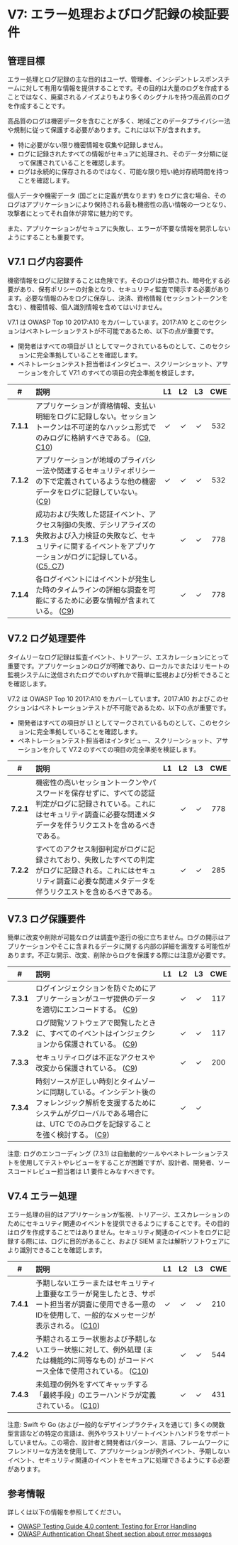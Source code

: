# V7: エラー処理およびログ記録の検証要件

## 管理目標

エラー処理とログ記録の主な目的はユーザ、管理者、インシデントレスポンスチームに対して有用な情報を提供することです。その目的は大量のログを作成することではなく、廃棄されるノイズよりもより多くのシグナルを持つ高品質のログを作成することです。

高品質のログは機密データを含むことが多く、地域ごとのデータプライバシー法や規制に従って保護する必要があります。これには以下が含まれます。

* 特に必要がない限り機密情報を収集や記録しません。
* ログに記録されたすべての情報がセキュアに処理され、そのデータ分類に従って保護されていることを確認します。
* ログは永続的に保存されるのではなく、可能な限り短い絶対存続時間を持つことを確認します。

個人データや機密データ (国ごとに定義が異なります) をログに含む場合、そのログはアプリケーションにより保持される最も機密性の高い情報の一つとなり、攻撃者にとってそれ自体が非常に魅力的です。

また、アプリケーションがセキュアに失敗し、エラーが不要な情報を開示しないようにすることも重要です。

## V7.1 ログ内容要件

機密情報をログに記録することは危険です。そのログは分類され、暗号化する必要があり、保有ポリシーの対象となり、セキュリティ監査で開示する必要があります。必要な情報のみをログに保存し、決済、資格情報 (セッショントークンを含む) 、機密情報、個人識別情報を含めてはいけません。

V7.1 は OWASP Top 10 2017:A10 をカバーしています。2017:A10 とこのセクションはペネトレーションテストが不可能であるため、以下の点が重要です。

* 開発者はすべての項目が L1 としてマークされているものとして、このセクションに完全準拠していることを確認します。
* ペネトレーションテスト担当者はインタビュー、スクリーンショット、アサーションを介して V7.1 のすべての項目の完全準拠を検証します。

| # | 説明 | L1 | L2 | L3 | CWE |
| :---: | :--- | :---: | :---:| :---: | :---: |
| **7.1.1** | アプリケーションが資格情報、支払い明細をログに記録しない。セッショントークンは不可逆的なハッシュ形式でのみログに格納すべきである。 ([C9, C10](https://owasp.org/www-project-proactive-controls/#div-numbering)) | ✓ | ✓ | ✓ | 532 |
| **7.1.2** | アプリケーションが地域のプライバシー法や関連するセキュリティポリシーの下で定義されているような他の機密データをログに記録していない。 ([C9](https://owasp.org/www-project-proactive-controls/#div-numbering)) | ✓ | ✓ | ✓ | 532 |
| **7.1.3** | 成功および失敗した認証イベント、アクセス制御の失敗、デシリアライズの失敗および入力検証の失敗など、セキュリティに関するイベントをアプリケーションがログに記録している。 ([C5, C7](https://owasp.org/www-project-proactive-controls/#div-numbering)) | | ✓ | ✓ | 778 |
| **7.1.4** | 各ログイベントにはイベントが発生した時のタイムラインの詳細な調査を可能にするために必要な情報が含まれている。 ([C9](https://owasp.org/www-project-proactive-controls/#div-numbering)) | | ✓ | ✓ | 778 |

## V7.2 ログ処理要件

タイムリーなログ記録は監査イベント、トリアージ、エスカレーションにとって重要です。アプリケーションのログが明確であり、ローカルでまたはリモートの監視システムに送信されたログでのいずれかで簡単に監視および分析できることを確認します。

V7.2 は OWASP Top 10 2017:A10 をカバーしています。2017:A10 およびこのセクションはペネトレーションテストが不可能であるため、以下の点が重要です。

* 開発者はすべての項目が L1 としてマークされているものとして、このセクションに完全準拠していることを確認します。
* ペネトレーションテスト担当者はインタビュー、スクリーンショット、アサーションを介して V7.2 のすべての項目の完全準拠を検証します。

| # | 説明 | L1 | L2 | L3 | CWE |
| :---: | :--- | :---: | :---:| :---: | :---: |
| **7.2.1** | 機密性の高いセッショントークンやパスワードを保存せずに、すべての認証判定がログに記録されている。これにはセキュリティ調査に必要な関連メタデータを伴うリクエストを含めるべきである。 | | ✓ | ✓ | 778 |
| **7.2.2** | すべてのアクセス制御判定がログに記録されており、失敗したすべての判定がログに記録される。これにはセキュリティ調査に必要な関連メタデータを伴うリクエストを含めるべきである。 | | ✓ | ✓ | 285 |

## V7.3 ログ保護要件

簡単に改変や削除が可能なログは調査や遂行の役に立ちません。ログの開示はアプリケーションやそこに含まれるデータに関する内部の詳細を漏洩する可能性があります。不正な開示、改変、削除からログを保護する際には注意が必要です。

| # | 説明 | L1 | L2 | L3 | CWE |
| :---: | :--- | :---: | :---:| :---: | :---: |
| **7.3.1** | ログインジェクションを防ぐためにアプリケーションがユーザ提供のデータを適切にエンコードする。 ([C9](https://owasp.org/www-project-proactive-controls/#div-numbering)) | | ✓ | ✓ | 117 |
| **7.3.2** | ログ閲覧ソフトウェアで閲覧したときに、すべてのイベントはインジェクションから保護されている。 ([C9](https://owasp.org/www-project-proactive-controls/#div-numbering)) | | ✓ | ✓ | 117 |
| **7.3.3** | セキュリティログは不正なアクセスや改変から保護されている。 ([C9](https://owasp.org/www-project-proactive-controls/#div-numbering)) | | ✓ | ✓ | 200 |
| **7.3.4** | 時刻ソースが正しい時刻とタイムゾーンに同期している。インシデント後のフォレンジック解析を支援するためにシステムがグローバルである場合には、UTC でのみログを記録することを強く検討する。 ([C9](https://owasp.org/www-project-proactive-controls/#div-numbering)) | | ✓ | ✓ | |

注意: ログのエンコーディング (7.3.1) は自動動的ツールやペネトレーションテストを使用してテストやレビューをすることが困難ですが、設計者、開発者、ソースコードレビュー担当者は L1 要件とみなすべきです。

## V7.4 エラー処理

エラー処理の目的はアプリケーションが監視、トリアージ、エスカレーションのためにセキュリティ関連のイベントを提供できるようにすることです。その目的はログを作成することではありません。セキュリティ関連のイベントをログに記録する際には、ログに目的があること、および SIEM または解析ソフトウェアにより識別できることを確認します。

| # | 説明 | L1 | L2 | L3 | CWE |
| :---: | :--- | :---: | :---:| :---: | :---: |
| **7.4.1** | 予期しないエラーまたはセキュリティ上重要なエラーが発生したとき、サポート担当者が調査に使用できる一意のIDを使用して、一般的なメッセージが表示される。 ([C10](https://owasp.org/www-project-proactive-controls/#div-numbering)) | ✓ | ✓ | ✓ | 210 |
| **7.4.2** | 予期されるエラー状態および予期しないエラー状態に対して、例外処理 (または機能的に同等なもの) がコードベース全体で使用されている。 ([C10](https://owasp.org/www-project-proactive-controls/#div-numbering)) | | ✓ | ✓ | 544 |
| **7.4.3** | 未処理の例外をすべてキャッチする「最終手段」のエラーハンドラが定義されている。 ([C10](https://owasp.org/www-project-proactive-controls/#div-numbering)) | | ✓ | ✓ | 431 |

注意: Swift や Go (および一般的なデザインプラクティスを通じて) 多くの関数型言語などの特定の言語は、例外やラストリゾートイベントハンドラをサポートしていません。この場合、設計者と開発者はパターン、言語、フレームワークにフレンドリーな方法を使用して、アプリケーションが例外イベント、予期しないイベント、セキュリティ関連のイベントをセキュアに処理できるようにする必要があります。

## 参考情報

詳しくは以下の情報を参照してください。

*  [OWASP Testing Guide 4.0 content: Testing for Error Handling](https://owasp.org/www-project-web-security-testing-guide/v41/4-Web_Application_Security_Testing/08-Testing_for_Error_Handling/README.html)
*  [OWASP Authentication Cheat Sheet section about error messages](https://cheatsheetseries.owasp.org/cheatsheets/Authentication_Cheat_Sheet.html#authentication-and-error-messages)
